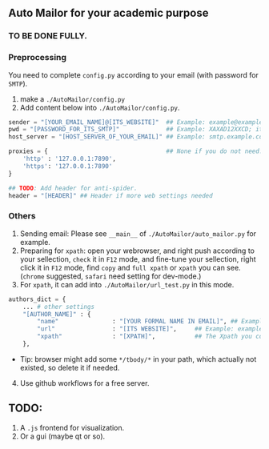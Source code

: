 ## Auto Mailor for your academic purpose
### TO BE DONE FULLY.
### Preprocessing
You need to complete `config.py` according to your email (with password for `SMTP`).
1. make a `./AutoMailor/config.py`
2. Add content below into `./AutoMailor/config.py`.
```python
sender = "[YOUR_EMAIL_NAME]@[ITS_WEBSITE]"  ## Example: example@example.com
pwd = "[PASSWORD_FOR_ITS_SMTP]"             ## Example: XAXAD12XXCD; it is according to your platform, please google for it.
host_server = "[HOST_SERVER_OF_YOUR_EMAIL]" ## Example: smtp.example.com

proxies = {                                 ## None if you do not need.
    'http' : '127.0.0.1:7890',
    'https': '127.0.0.1:7890'
}  

## TODO: Add header for anti-spider.
header = "[HEADER]" ## Header if more web settings needed
```

### Others 
1. Sending email: Please see `__main__` of `./AutoMailor/auto_mailor.py` for example.
2. Preparing for `xpath`: open your webrowser, and right push according to your sellection, `check` it in `F12` mode, and fine-tune your sellection, right click it in `F12` mode, find `copy` and `full xpath` or `xpath` you can see. (`chrome` suggested, `safari` need setting for dev-mode.)
3. For `xpath`, it can add into `./AutoMailor/url_test.py` in this mode.
```python
authors_dict = { 
    ... # other settings
    "[AUTHOR_NAME]" : {
        "name"               : "[YOUR FORMAL NAME IN EMAIL]", ## Example: Mr. Example
        "url"                : "[ITS WEBSITE]",     ## Example: example.com
        "xpath"              : "[XPATH]",           ## The Xpath you copied from web-browser, should be like '/html/body/tb[*]'
    },
```
- Tip: browser might add some `*/tbody/*` in your path, which actually not existed, so delete it if needed.
4. Use github workflows for a free server.

## TODO: 
1. A `.js` frontend for visualization.
2. Or a gui (maybe qt or so).

